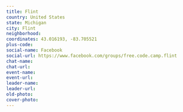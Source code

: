 ```yaml
---
title: Flint
country: United States
state: Michigan
city: Flint
neighborhood: 
coordinates: 43.016193, -83.705521
plus-code:
social-name: Facebook
social-url: https://www.facebook.com/groups/free.code.camp.flint
chat-name:
chat-url:
event-name:
event-url:
leader-name:
leader-url:
old-photo: 
cover-photo:
---
```

